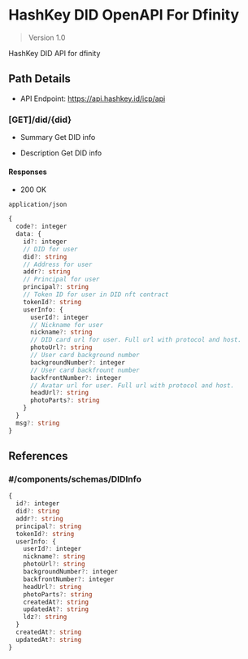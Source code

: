 # HashKey DID OpenAPI For Dfinity

> Version 1.0

HashKey DID API for dfinity

## Path Details

- API Endpoint: https://api.hashkey.id/icp/api


### [GET]/did/{did}

- Summary
Get DID info

- Description
Get DID info

#### Responses

- 200 OK

`application/json`

```ts
{
  code?: integer
  data: {
    id?: integer
	// DID for user
    did?: string
	// Address for user
    addr?: string
	// Principal for user
    principal?: string
	// Token ID for user in DID nft contract
    tokenId?: string
    userInfo: {
      userId?: integer
	  // Nickname for user
      nickname?: string
	  // DID card url for user. Full url with protocol and host.
      photoUrl?: string
	  // User card background number
      backgroundNumber?: integer
	  // User card backfrount number
      backfrontNumber?: integer
	  // Avatar url for user. Full url with protocol and host.
      headUrl?: string
      photoParts?: string
    }
  }
  msg?: string
}
```


## References

### #/components/schemas/DIDInfo

```ts
{
  id?: integer
  did?: string
  addr?: string
  principal?: string
  tokenId?: string
  userInfo: {
    userId?: integer
    nickname?: string
    photoUrl?: string
    backgroundNumber?: integer
    backfrontNumber?: integer
    headUrl?: string
    photoParts?: string
    createdAt?: string
    updatedAt?: string
    ldz?: string
  }
  createdAt?: string
  updatedAt?: string
}
```
